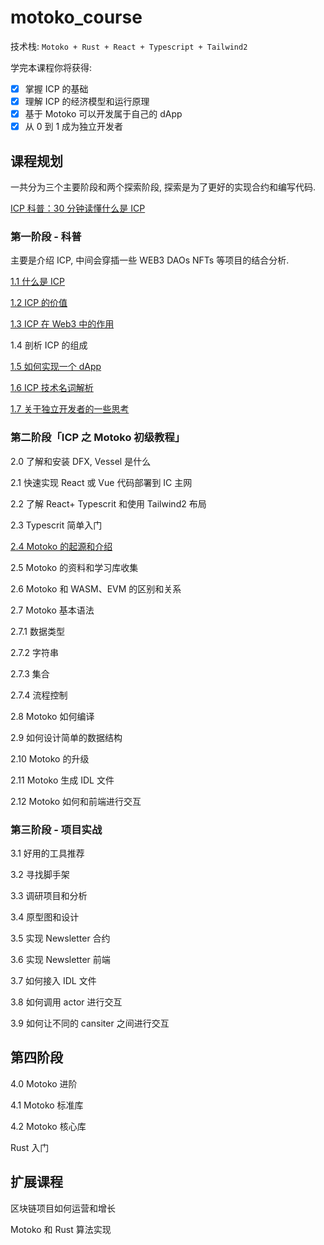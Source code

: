 # motoko_course

技术栈: `Motoko + Rust + React + Typescript + Tailwind2`

学完本课程你将获得:

- [x] 掌握 ICP 的基础
- [x] 理解 ICP 的经济模型和运行原理
- [x] 基于 Motoko 可以开发属于自己的 dApp
- [x] 从 0 到 1 成为独立开发者

## 课程规划

一共分为三个主要阶段和两个探索阶段, 探索是为了更好的实现合约和编写代码.

[ICP 科普：30 分钟读懂什么是 ICP](https://www.youtube.com/watch?v=Up0KEqprjxA)

### 第一阶段 - 科普

主要是介绍 ICP, 中间会穿插一些 WEB3 DAOs NFTs 等项目的结合分析.

[1.1 什么是 ICP](https://www.youtube.com/watch?v=AvbL9mGlrYw)

[1.2 ICP 的价值](https://www.youtube.com/watch?v=2swE3BO5TuU)

[1.3 ICP 在 Web3 中的作用](https://www.youtube.com/watch?v=uO5QGMyih-o)

1.4 剖析 ICP 的组成

[1.5 如何实现一个 dApp](https://www.youtube.com/watch?v=NphbmUt1LVU)

[1.6 ICP 技术名词解析](https://www.youtube.com/watch?v=Isd1E15K-qQ)

[1.7 关于独立开发者的一些思考](https://www.youtube.com/watch?v=1qaxRs5Lj_0)

### 第二阶段「ICP 之 Motoko 初级教程」

2.0 了解和安装 DFX, Vessel 是什么

2.1 快速实现 React 或 Vue 代码部署到 IC 主网

2.2 了解 React+ Typescrit 和使用 Tailwind2 布局

2.3 Typescrit 简单入门

[2.4 Motoko 的起源和介绍](https://www.youtube.com/watch?v=r3twC3_Vx8s)

2.5 Motoko 的资料和学习库收集

2.6 Motoko 和 WASM、EVM 的区别和关系

2.7 Motoko 基本语法

2.7.1 数据类型

2.7.2 字符串

2.7.3 集合

2.7.4 流程控制

2.8 Motoko 如何编译

2.9 如何设计简单的数据结构

2.10 Motoko 的升级

2.11 Motoko 生成 IDL 文件

2.12 Motoko 如何和前端进行交互

### 第三阶段 - 项目实战

3.1 好用的工具推荐

3.2 寻找脚手架

3.3 调研项目和分析

3.4 原型图和设计

3.5 实现 Newsletter 合约

3.6 实现 Newsletter 前端

3.7 如何接入 IDL 文件

3.8 如何调用 actor 进行交互

3.9 如何让不同的 cansiter 之间进行交互

## 第四阶段

4.0 Motoko 进阶

4.1 Motoko 标准库

4.2 Motoko 核心库

Rust 入门

## 扩展课程

区块链项目如何运营和增长

Motoko 和 Rust 算法实现
